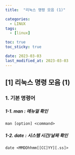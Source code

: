 ```yaml
---
title:  "리눅스 명령 모음 (1)" 

categories:
  - LINUX
tags:
  - [linux]

toc: true
toc_sticky: true

date: 2023-03-03
last_modified_at: 2023-03-03
---
```

[1] 리눅스 명령 모음 (1)
----
### 1. 기본 명령어
  
##### 1-1. man : 메뉴얼 확인 
```
man [option] <command>
``` 
  
##### 1-2. date : 시스템 시간/날짜 확인
```
date <MMDDhhmm[[CC]YY][.ss]>
```

